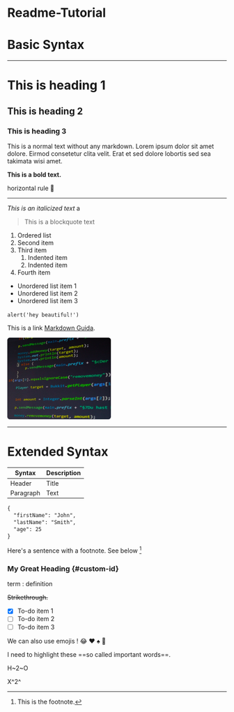 # Readme-Tutorial
# Basic Syntax

---

# This is heading 1 
## This is heading 2 
### This is heading 3 

This is a normal text without any markdown. Lorem ipsum dolor sit amet dolore. Eirmod consetetur clita velit. Erat et sed dolore lobortis sed sea takimata wisi amet. 

**This is a bold text.** 

horizontal rule  :arrow_down_small:

---

*This is an italicized text* 
a
> This is a blockquote text 

1. Ordered list  
2. Second item
3. Third item
    1. Indented item
    2. Indented item
4. Fourth item

- Unordered list item 1  
- Unordered list item 2
- Unordered list item 3

`alert('hey beautiful!')`   

This is a link [Markdown Guida](https://www.markdownguide.org/cheat-sheet/).

![Code Image](/test-img.png "code img")

---
# Extended Syntax

| Syntax | Description |
| ----------- | ----------- |
| Header | Title |
| Paragraph | Text |

```
{
  "firstName": "John",
  "lastName": "Smith",
  "age": 25
}
```

Here's a sentence with a footnote. See below [^1]

### My Great Heading {#custom-id}

term
: definition

~~Strikethrough.~~

- [x] To-do item 1
- [ ] To-do item 2
- [ ] To-do item 3

We can also use emojis ! :joy: :heart: :spades: :full_moon_with_face: 

I need to highlight these ==so called important words==.

H~2~O

X^2^


[^1]: This is the footnote.

